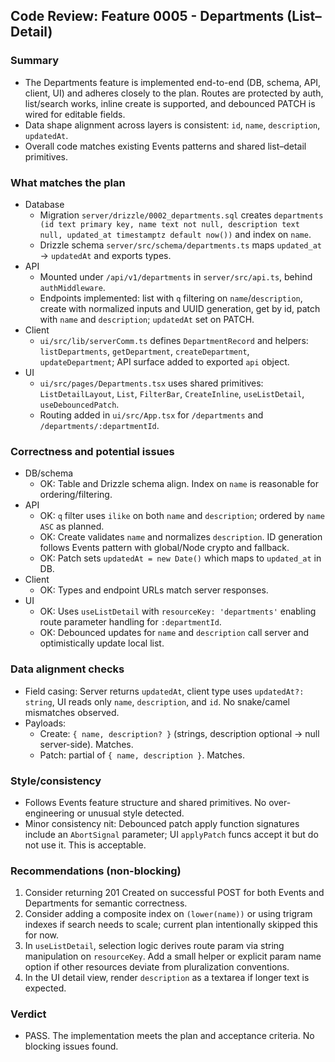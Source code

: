 ## Code Review: Feature 0005 - Departments (List–Detail)

### Summary
- The Departments feature is implemented end-to-end (DB, schema, API, client, UI) and adheres closely to the plan. Routes are protected by auth, list/search works, inline create is supported, and debounced PATCH is wired for editable fields.
- Data shape alignment across layers is consistent: `id`, `name`, `description`, `updatedAt`.
- Overall code matches existing Events patterns and shared list–detail primitives.

### What matches the plan
- Database
  - Migration `server/drizzle/0002_departments.sql` creates `departments (id text primary key, name text not null, description text null, updated_at timestamptz default now())` and index on `name`.
  - Drizzle schema `server/src/schema/departments.ts` maps `updated_at` -> `updatedAt` and exports types.
- API
  - Mounted under `/api/v1/departments` in `server/src/api.ts`, behind `authMiddleware`.
  - Endpoints implemented: list with `q` filtering on `name`/`description`, create with normalized inputs and UUID generation, get by id, patch with `name` and `description`; `updatedAt` set on PATCH.
- Client
  - `ui/src/lib/serverComm.ts` defines `DepartmentRecord` and helpers: `listDepartments`, `getDepartment`, `createDepartment`, `updateDepartment`; API surface added to exported `api` object.
- UI
  - `ui/src/pages/Departments.tsx` uses shared primitives: `ListDetailLayout`, `List`, `FilterBar`, `CreateInline`, `useListDetail`, `useDebouncedPatch`.
  - Routing added in `ui/src/App.tsx` for `/departments` and `/departments/:departmentId`.

### Correctness and potential issues
- DB/schema
  - OK: Table and Drizzle schema align. Index on `name` is reasonable for ordering/filtering.
- API
  - OK: `q` filter uses `ilike` on both `name` and `description`; ordered by `name ASC` as planned.
  - OK: Create validates `name` and normalizes `description`. ID generation follows Events pattern with global/Node crypto and fallback.
  - OK: Patch sets `updatedAt = new Date()` which maps to `updated_at` in DB.
- Client
  - OK: Types and endpoint URLs match server responses.
- UI
  - OK: Uses `useListDetail` with `resourceKey: 'departments'` enabling route parameter handling for `:departmentId`.
  - OK: Debounced updates for `name` and `description` call server and optimistically update local list.

### Data alignment checks
- Field casing: Server returns `updatedAt`, client type uses `updatedAt?: string`, UI reads only `name`, `description`, and `id`. No snake/camel mismatches observed.
- Payloads:
  - Create: `{ name, description? }` (strings, description optional -> null server-side). Matches.
  - Patch: partial of `{ name, description }`. Matches.

### Style/consistency
- Follows Events feature structure and shared primitives. No over-engineering or unusual style detected.
- Minor consistency nit: Debounced patch apply function signatures include an `AbortSignal` parameter; UI `applyPatch` funcs accept it but do not use it. This is acceptable.

### Recommendations (non-blocking)
1. Consider returning 201 Created on successful POST for both Events and Departments for semantic correctness.
2. Consider adding a composite index on `(lower(name))` or using trigram indexes if search needs to scale; current plan intentionally skipped this for now.
3. In `useListDetail`, selection logic derives route param via string manipulation on `resourceKey`. Add a small helper or explicit param name option if other resources deviate from pluralization conventions.
4. In the UI detail view, render `description` as a textarea if longer text is expected.

### Verdict
- PASS. The implementation meets the plan and acceptance criteria. No blocking issues found.
